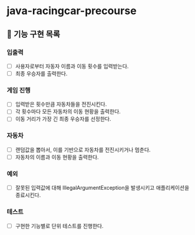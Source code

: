 # java-racingcar-precourse

## 📍 기능 구현 목록

### 입출력
- [ ] 사용자로부터 자동자 이름과 이동 횟수를 입력받는다.
- [ ] 최종 우승자를 출력한다.

### 게임 진행
- [ ] 입력받은 횟수만큼 자동차들을 전진시킨다.
- [ ] 각 횟수마다 모든 자동차의 이동 현황을 출력한다.
- [ ] 이동 거리가 가장 긴 최종 우승자를 선정한다.

### 자동차
- [ ] 랜덤값을 뽑아서, 이를 기반으로 자동차를 전진시키거나 멈춘다.
- [ ] 자동차의 이름과 이동 현황을 출력한다.

### 예외
- [ ] 잘못된 입력값에 대해 IllegalArgumentException을 발생시키고 애플리케이션을 종료시킨다.

### 테스트
- [ ] 구현한 기능별로 단위 테스트를 진행한다.